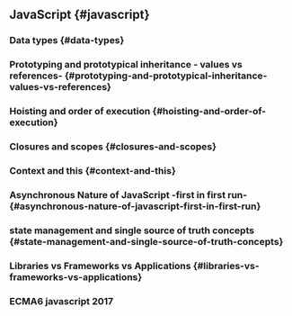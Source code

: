 ## JavaScript {#javascript}

### Data types {#data-types}

### Prototyping and prototypical inheritance - values vs references- {#prototyping-and-prototypical-inheritance-values-vs-references}

### Hoisting and order of execution {#hoisting-and-order-of-execution}

### Closures and scopes {#closures-and-scopes}

### Context and this {#context-and-this}

### Asynchronous Nature of JavaScript -first in first run- {#asynchronous-nature-of-javascript-first-in-first-run}

### state management and single source of truth concepts {#state-management-and-single-source-of-truth-concepts}

### Libraries vs Frameworks vs Applications {#libraries-vs-frameworks-vs-applications}

### ECMA6 javascript 2017

#### 




